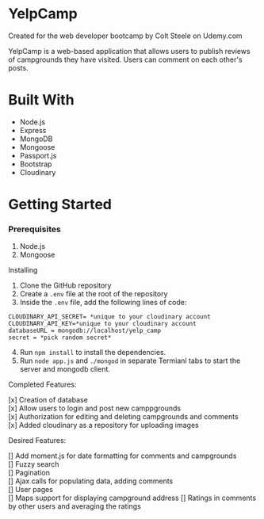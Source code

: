 # YelpCamp
Created for the web developer bootcamp by Colt Steele on Udemy.com 

YelpCamp is a web-based application that allows users to publish reviews of campgrounds they have visited. Users can comment on each other's posts. 

# Built With 
- Node.js
- Express 
- MongoDB
- Mongoose 
- Passport.js 
- Bootstrap 
- Cloudinary 

# Getting Started 
### Prerequisites 
1. Node.js
2. Mongoose 

Installing 
1. Clone the GitHub repository 
2. Create a `.env` file at the root of the repository 
3. Inside the `.env` file, add the following lines of code: 
```
CLOUDINARY_API_SECRET= *unique to your cloudinary account
CLOUDINARY_API_KEY=*unique to your cloudinary account
databaseURL = mongodb://localhost/yelp_camp
secret = *pick random secret* 
```
4. Run `npm install` to install the dependencies. 
6. Run `node app.js` and `./mongod` in separate Termianl tabs to start the server and mongodb client. 

Completed Features: 

[x] Creation of database <br>
[x] Allow users to login and post new camppgrounds <br>
[x] Authorization for editing and deleting campgrounds and comments <br>
[x] Added cloudinary as a repository for uploading images <br>

Desired Features: 

[] Add moment.js for date formatting for comments and campgrounds <br>
[] Fuzzy search <br>
[] Pagination <br>
[] Ajax calls for populating data, adding comments <br> 
[] User pages <br> 
[] Maps support for displaying campground address
[] Ratings in comments by other users and averaging the ratings 

